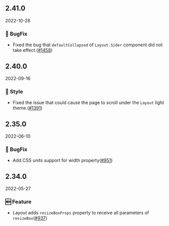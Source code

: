 ## 2.41.0

2022-10-28

### 🐛 BugFix

- Fixed the bug that `defaultCollapsed` of `Layout.Sider` component did not take effect.([#1458](https://github.com/arco-design/arco-design/pull/1458))

## 2.40.0

2022-09-16

### 💅 Style

- Fixed the issue that could cause the page to scroll under the `Layout` light theme.([#1391](https://github.com/arco-design/arco-design/pull/1391))

## 2.35.0

2022-06-10

### 🐛 BugFix

- Add CSS units support for width property([#951](https://github.com/arco-design/arco-design/pull/951))

## 2.34.0

2022-05-27

### 🆕 Feature

- Layout adds `resizeBoxProps` property to receive all parameters of `resizeBox`([#937](https://github.com/arco-design/arco-design/pull/937))


